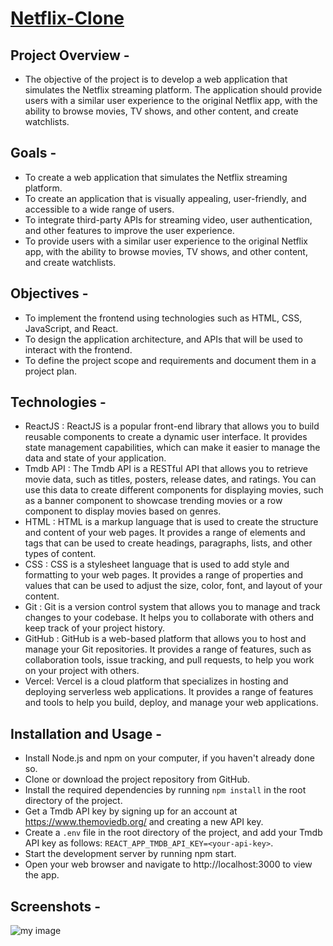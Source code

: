 # [Netflix-Clone](https://netflix-clone-brown-one.vercel.app/)

## Project Overview -
- The objective of the project is to develop a web application that simulates the Netflix streaming platform. The application should provide users with a similar user experience to the original Netflix app, with the ability to browse movies, TV shows, and other content, and create watchlists.

## Goals - 
- To create a web application that simulates the Netflix streaming platform.
- To create an application that is visually appealing, user-friendly, and accessible to a wide range of users.
- To integrate third-party APIs for streaming video, user authentication, and other features to improve the user experience.
- To provide users with a similar user experience to the original Netflix app, with the ability to browse movies, TV shows, and other content, and create watchlists.

## Objectives - 
- To implement the frontend using technologies such as HTML, CSS, JavaScript, and React.
- To design the application architecture, and APIs that will be used to interact with the frontend.
- To define the project scope and requirements and document them in a project plan.

## Technologies -
- ReactJS : ReactJS is a popular front-end library that allows you to build reusable components to create a dynamic user interface. It provides state management   capabilities, which can make it easier to manage the data and state of your application.
- Tmdb API : The Tmdb API is a RESTful API that allows you to retrieve movie data, such as titles, posters, release dates, and ratings. You can use this data to create different components for displaying movies, such as a banner component to showcase trending movies or a row component to display movies based on genres.
- HTML : HTML is a markup language that is used to create the structure and content of your web pages. It provides a range of elements and tags that can be used to create headings, paragraphs, lists, and other types of content.
- CSS : CSS is a stylesheet language that is used to add style and formatting to your web pages. It provides a range of properties and values that can be used to adjust the size, color, font, and layout of your content.
- Git : Git is a version control system that allows you to manage and track changes to your codebase. It helps you to collaborate with others and keep track of your project history.
- GitHub : GitHub is a web-based platform that allows you to host and manage your Git repositories. It provides a range of features, such as collaboration tools, issue tracking, and pull requests, to help you work on your project with others.
- Vercel: Vercel is a cloud platform that specializes in hosting and deploying serverless web applications. It provides a range of features and tools to help you build, deploy, and manage your web applications.

## Installation and Usage -
- Install Node.js and npm on your computer, if you haven't already done so.
- Clone or download the project repository from GitHub.
- Install the required dependencies by running `npm install` in the root directory of the project.
- Get a Tmdb API key by signing up for an account at https://www.themoviedb.org/ and creating a new API key.
- Create a `.env` file in the root directory of the project, and add your Tmdb API key as follows: `REACT_APP_TMDB_API_KEY=<your-api-key>`.
- Start the development server by running npm start.
- Open your web browser and navigate to http://localhost:3000 to view the app.

## Screenshots -
![my image]()
